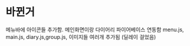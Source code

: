 # 바뀐거
메뉴바에 아이콘들 추가함. 메인화면이랑 다이어리 파이어베이스 연동함 
menu.js, main.js, diary.js,group.js, 이미지들 여러개 추가됨 (딜레이 걸었음)
